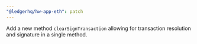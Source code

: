 ```yaml
---
"@ledgerhq/hw-app-eth": patch
---
```


Add a new method `clearSignTransaction` allowing for transaction resolution and signature in a single method.
